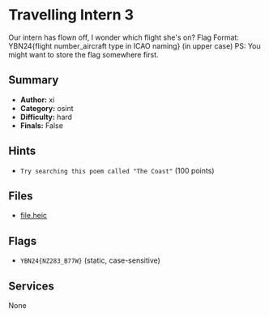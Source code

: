 # Travelling Intern 3
Our intern has flown off, I wonder which flight she's on? 
Flag Format: YBN24{flight number_aircraft type in ICAO naming} (in upper case)
PS: You might want to store the flag somewhere first.

## Summary
- **Author:** xi
- **Category:** osint
- **Difficulty:** hard
- **Finals:** False

## Hints
- `Try searching this poem called "The Coast"` (100 points)

## Files
- [file.heic](<dist/file.heic>)

## Flags
- `YBN24{NZ283_B77W}` (static, case-sensitive)

## Services
None
